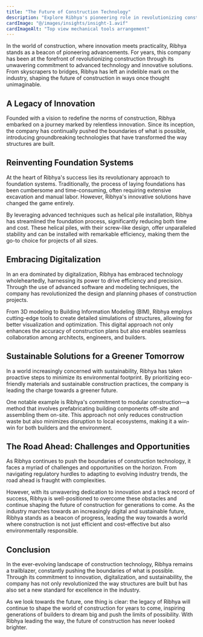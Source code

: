 ```yaml
---
title: "The Future of Construction Technology"
description: "Explore Ribhya's pioneering role in revolutionizing construction through advanced technology and innovative solutions."
cardImage: "@/images/insights/insight-1.avif"
cardImageAlt: "Top view mechanical tools arrangement"
---
```


In the world of construction, where innovation meets practicality, Ribhya stands as a beacon of pioneering advancements. For years, this company has been at the forefront of revolutionizing construction through its unwavering commitment to advanced technology and innovative solutions. From skyscrapers to bridges, Ribhya has left an indelible mark on the industry, shaping the future of construction in ways once thought unimaginable.

## A Legacy of Innovation

Founded with a vision to redefine the norms of construction, Ribhya embarked on a journey marked by relentless innovation. Since its inception, the company has continually pushed the boundaries of what is possible, introducing groundbreaking technologies that have transformed the way structures are built.

## Reinventing Foundation Systems

At the heart of Ribhya's success lies its revolutionary approach to foundation systems. Traditionally, the process of laying foundations has been cumbersome and time-consuming, often requiring extensive excavation and manual labor. However, Ribhya's innovative solutions have changed the game entirely.

By leveraging advanced techniques such as helical pile installation, Ribhya has streamlined the foundation process, significantly reducing both time and cost. These helical piles, with their screw-like design, offer unparalleled stability and can be installed with remarkable efficiency, making them the go-to choice for projects of all sizes.

## Embracing Digitalization

In an era dominated by digitalization, Ribhya has embraced technology wholeheartedly, harnessing its power to drive efficiency and precision. Through the use of advanced software and modeling techniques, the company has revolutionized the design and planning phases of construction projects.

From 3D modeling to Building Information Modeling (BIM), Ribhya employs cutting-edge tools to create detailed simulations of structures, allowing for better visualization and optimization. This digital approach not only enhances the accuracy of construction plans but also enables seamless collaboration among architects, engineers, and builders.

## Sustainable Solutions for a Greener Tomorrow

In a world increasingly concerned with sustainability, Ribhya has taken proactive steps to minimize its environmental footprint. By prioritizing eco-friendly materials and sustainable construction practices, the company is leading the charge towards a greener future.

One notable example is Ribhya's commitment to modular construction—a method that involves prefabricating building components off-site and assembling them on-site. This approach not only reduces construction waste but also minimizes disruption to local ecosystems, making it a win-win for both builders and the environment.

## The Road Ahead: Challenges and Opportunities

As Ribhya continues to push the boundaries of construction technology, it faces a myriad of challenges and opportunities on the horizon. From navigating regulatory hurdles to adapting to evolving industry trends, the road ahead is fraught with complexities.

However, with its unwavering dedication to innovation and a track record of success, Ribhya is well-positioned to overcome these obstacles and continue shaping the future of construction for generations to come. As the industry marches towards an increasingly digital and sustainable future, Ribhya stands as a beacon of progress, leading the way towards a world where construction is not just efficient and cost-effective but also environmentally responsible.

## Conclusion

In the ever-evolving landscape of construction technology, Ribhya remains a trailblazer, constantly pushing the boundaries of what is possible. Through its commitment to innovation, digitalization, and sustainability, the company has not only revolutionized the way structures are built but has also set a new standard for excellence in the industry.

As we look towards the future, one thing is clear: the legacy of Ribhya will continue to shape the world of construction for years to come, inspiring generations of builders to dream big and push the limits of possibility. With Ribhya leading the way, the future of construction has never looked brighter.
